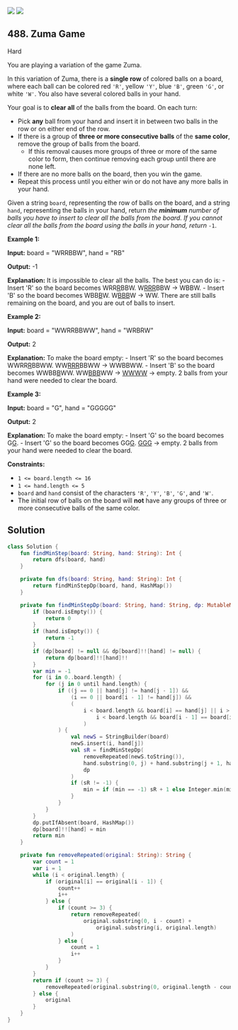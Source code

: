 [![](https://img.shields.io/github/stars/javadev/LeetCode-in-Kotlin?label=Stars&style=flat-square)](https://github.com/javadev/LeetCode-in-Kotlin)
[![](https://img.shields.io/github/forks/javadev/LeetCode-in-Kotlin?label=Fork%20me%20on%20GitHub%20&style=flat-square)](https://github.com/javadev/LeetCode-in-Kotlin/fork)

## 488\. Zuma Game

Hard

You are playing a variation of the game Zuma.

In this variation of Zuma, there is a **single row** of colored balls on a board, where each ball can be colored red `'R'`, yellow `'Y'`, blue `'B'`, green `'G'`, or white `'W'`. You also have several colored balls in your hand.

Your goal is to **clear all** of the balls from the board. On each turn:

*   Pick **any** ball from your hand and insert it in between two balls in the row or on either end of the row.
*   If there is a group of **three or more consecutive balls** of the **same color**, remove the group of balls from the board.
    *   If this removal causes more groups of three or more of the same color to form, then continue removing each group until there are none left.
*   If there are no more balls on the board, then you win the game.
*   Repeat this process until you either win or do not have any more balls in your hand.

Given a string `board`, representing the row of balls on the board, and a string `hand`, representing the balls in your hand, return _the **minimum** number of balls you have to insert to clear all the balls from the board. If you cannot clear all the balls from the board using the balls in your hand, return_ `-1`.

**Example 1:**

**Input:** board = "WRRBBW", hand = "RB"

**Output:** -1

**Explanation:** It is impossible to clear all the balls. The best you can do is: - Insert 'R' so the board becomes WRR<ins>R</ins>BBW. W<ins>RRR</ins>BBW -> WBBW. - Insert 'B' so the board becomes WBB<ins>B</ins>W. W<ins>BBB</ins>W -> WW. There are still balls remaining on the board, and you are out of balls to insert.

**Example 2:**

**Input:** board = "WWRRBBWW", hand = "WRBRW"

**Output:** 2

**Explanation:** To make the board empty: - Insert 'R' so the board becomes WWRR<ins>R</ins>BBWW. WW<ins>RRR</ins>BBWW -> WWBBWW. - Insert 'B' so the board becomes WWBB<ins>B</ins>WW. WW<ins>BBB</ins>WW -> <ins>WWWW</ins> -> empty. 2 balls from your hand were needed to clear the board.

**Example 3:**

**Input:** board = "G", hand = "GGGGG"

**Output:** 2

**Explanation:** To make the board empty: - Insert 'G' so the board becomes G<ins>G</ins>. - Insert 'G' so the board becomes GG<ins>G</ins>. <ins>GGG</ins> -> empty. 2 balls from your hand were needed to clear the board.

**Constraints:**

*   `1 <= board.length <= 16`
*   `1 <= hand.length <= 5`
*   `board` and `hand` consist of the characters `'R'`, `'Y'`, `'B'`, `'G'`, and `'W'`.
*   The initial row of balls on the board will **not** have any groups of three or more consecutive balls of the same color.

## Solution

```kotlin
class Solution {
    fun findMinStep(board: String, hand: String): Int {
        return dfs(board, hand)
    }

    private fun dfs(board: String, hand: String): Int {
        return findMinStepDp(board, hand, HashMap())
    }

    private fun findMinStepDp(board: String, hand: String, dp: MutableMap<String, MutableMap<String, Int?>?>): Int {
        if (board.isEmpty()) {
            return 0
        }
        if (hand.isEmpty()) {
            return -1
        }
        if (dp[board] != null && dp[board]!![hand] != null) {
            return dp[board]!![hand]!!
        }
        var min = -1
        for (i in 0..board.length) {
            for (j in 0 until hand.length) {
                if ((j == 0 || hand[j] != hand[j - 1]) &&
                    (i == 0 || board[i - 1] != hand[j]) &&
                    (
                        i < board.length && board[i] == hand[j] || i > 0 &&
                            i < board.length && board[i - 1] == board[i] && board[i] != hand[j]
                        )
                ) {
                    val newS = StringBuilder(board)
                    newS.insert(i, hand[j])
                    val sR = findMinStepDp(
                        removeRepeated(newS.toString()),
                        hand.substring(0, j) + hand.substring(j + 1, hand.length),
                        dp
                    )
                    if (sR != -1) {
                        min = if (min == -1) sR + 1 else Integer.min(min, sR + 1)
                    }
                }
            }
        }
        dp.putIfAbsent(board, HashMap())
        dp[board]!![hand] = min
        return min
    }

    private fun removeRepeated(original: String): String {
        var count = 1
        var i = 1
        while (i < original.length) {
            if (original[i] == original[i - 1]) {
                count++
                i++
            } else {
                if (count >= 3) {
                    return removeRepeated(
                        original.substring(0, i - count) +
                            original.substring(i, original.length)
                    )
                } else {
                    count = 1
                    i++
                }
            }
        }
        return if (count >= 3) {
            removeRepeated(original.substring(0, original.length - count))
        } else {
            original
        }
    }
}
```